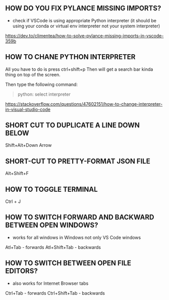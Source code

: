 ## HOW DO YOU FIX PYLANCE MISSING IMPORTS?

- check if VSCode is using appropriate Python interpreter (it should be using your conda or virtual env interpreter not your system interpreter)

<https://dev.to/climentea/how-to-solve-pylance-missing-imports-in-vscode-359b>

## HOW TO CHANE PYTHON INTERPRETER

All you have to do is press ctrl+shift+p Then will get a search bar kinda thing on top of the screen.

Then type the following command:

> python: select interpreter

<https://stackoverflow.com/questions/47602151/how-to-change-interpreter-in-visual-studio-code>

## SHORT CUT TO DUPLICATE A LINE DOWN BELOW

Shift+Alt+Down Arrow

## SHORT-CUT TO PRETTY-FORMAT JSON FILE

Alt+Shift+F

## HOW TO TOGGLE TERMINAL

Ctrl + J

## HOW TO SWITCH FORWARD AND BACKWARD BETWEEN OPEN WINDOWS?

- works for all windows in Windows not only VS Code windows

Atl+Tab - forwards
Atl+Shift+Tab - backwards

## HOW TO SWITCH BETWEEN OPEN FILE EDITORS?

- also works for Internet Browser tabs

Ctrl+Tab - forwards
Ctrl+Shift+Tab - backwards